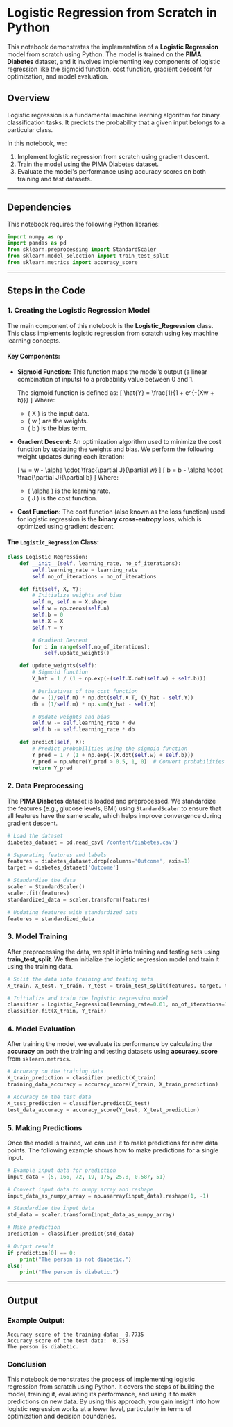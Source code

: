 # Logistic Regression from Scratch in Python

This notebook demonstrates the implementation of a **Logistic Regression** model from scratch using Python. The model is trained on the **PIMA Diabetes** dataset, and it involves implementing key components of logistic regression like the sigmoid function, cost function, gradient descent for optimization, and model evaluation.

## Overview

Logistic regression is a fundamental machine learning algorithm for binary classification tasks. It predicts the probability that a given input belongs to a particular class.

In this notebook, we:
1. Implement logistic regression from scratch using gradient descent.
2. Train the model using the PIMA Diabetes dataset.
3. Evaluate the model's performance using accuracy scores on both training and test datasets.

---

## Dependencies

This notebook requires the following Python libraries:

```python
import numpy as np
import pandas as pd
from sklearn.preprocessing import StandardScaler
from sklearn.model_selection import train_test_split
from sklearn.metrics import accuracy_score
```

---

## Steps in the Code

### 1. **Creating the Logistic Regression Model**

The main component of this notebook is the **Logistic_Regression** class. This class implements logistic regression from scratch using key machine learning concepts.

#### Key Components:
- **Sigmoid Function:** This function maps the model’s output (a linear combination of inputs) to a probability value between 0 and 1.

  The sigmoid function is defined as:
  \[
  \hat{Y} = \frac{1}{1 + e^{-(Xw + b)}}
  \]
  Where:
  - \( X \) is the input data.
  - \( w \) are the weights.
  - \( b \) is the bias term.
  
- **Gradient Descent:** An optimization algorithm used to minimize the cost function by updating the weights and bias. We perform the following weight updates during each iteration:

  \[
  w = w - \alpha \cdot \frac{\partial J}{\partial w}
  \]
  \[
  b = b - \alpha \cdot \frac{\partial J}{\partial b}
  \]
  Where:
  - \( \alpha \) is the learning rate.
  - \( J \) is the cost function.
  
- **Cost Function:** The cost function (also known as the loss function) used for logistic regression is the **binary cross-entropy** loss, which is optimized using gradient descent.

#### The `Logistic_Regression` Class:

```python
class Logistic_Regression:
    def __init__(self, learning_rate, no_of_iterations):
        self.learning_rate = learning_rate
        self.no_of_iterations = no_of_iterations

    def fit(self, X, Y):
        # Initialize weights and bias
        self.m, self.n = X.shape
        self.w = np.zeros(self.n)
        self.b = 0
        self.X = X
        self.Y = Y

        # Gradient Descent
        for i in range(self.no_of_iterations):
            self.update_weights()

    def update_weights(self):
        # Sigmoid function
        Y_hat = 1 / (1 + np.exp(-(self.X.dot(self.w) + self.b)))

        # Derivatives of the cost function
        dw = (1/self.m) * np.dot(self.X.T, (Y_hat - self.Y))
        db = (1/self.m) * np.sum(Y_hat - self.Y)

        # Update weights and bias
        self.w -= self.learning_rate * dw
        self.b -= self.learning_rate * db

    def predict(self, X):
        # Predict probabilities using the sigmoid function
        Y_pred = 1 / (1 + np.exp(-(X.dot(self.w) + self.b)))
        Y_pred = np.where(Y_pred > 0.5, 1, 0)  # Convert probabilities to binary outcomes
        return Y_pred
```

### 2. **Data Preprocessing**

The **PIMA Diabetes** dataset is loaded and preprocessed. We standardize the features (e.g., glucose levels, BMI) using `StandardScaler` to ensure that all features have the same scale, which helps improve convergence during gradient descent.

```python
# Load the dataset
diabetes_dataset = pd.read_csv('/content/diabetes.csv')

# Separating features and labels
features = diabetes_dataset.drop(columns='Outcome', axis=1)
target = diabetes_dataset['Outcome']

# Standardize the data
scaler = StandardScaler()
scaler.fit(features)
standardized_data = scaler.transform(features)

# Updating features with standardized data
features = standardized_data
```

### 3. **Model Training**

After preprocessing the data, we split it into training and testing sets using **train_test_split**. We then initialize the logistic regression model and train it using the training data.

```python
# Split the data into training and testing sets
X_train, X_test, Y_train, Y_test = train_test_split(features, target, test_size=0.2, random_state=2)

# Initialize and train the logistic regression model
classifier = Logistic_Regression(learning_rate=0.01, no_of_iterations=1000)
classifier.fit(X_train, Y_train)
```

### 4. **Model Evaluation**

After training the model, we evaluate its performance by calculating the **accuracy** on both the training and testing datasets using **accuracy_score** from `sklearn.metrics`.

```python
# Accuracy on the training data
X_train_prediction = classifier.predict(X_train)
training_data_accuracy = accuracy_score(Y_train, X_train_prediction)

# Accuracy on the test data
X_test_prediction = classifier.predict(X_test)
test_data_accuracy = accuracy_score(Y_test, X_test_prediction)
```

### 5. **Making Predictions**

Once the model is trained, we can use it to make predictions for new data points. The following example shows how to make predictions for a single input.

```python
# Example input data for prediction
input_data = (5, 166, 72, 19, 175, 25.8, 0.587, 51)

# Convert input data to numpy array and reshape
input_data_as_numpy_array = np.asarray(input_data).reshape(1, -1)

# Standardize the input data
std_data = scaler.transform(input_data_as_numpy_array)

# Make prediction
prediction = classifier.predict(std_data)

# Output result
if prediction[0] == 0:
    print("The person is not diabetic.")
else:
    print("The person is diabetic.")
```

---

## Output

### Example Output:

```plaintext
Accuracy score of the training data:  0.7735
Accuracy score of the test data:  0.758
The person is diabetic.
```

### Conclusion

This notebook demonstrates the process of implementing logistic regression from scratch using Python. It covers the steps of building the model, training it, evaluating its performance, and using it to make predictions on new data. By using this approach, you gain insight into how logistic regression works at a lower level, particularly in terms of optimization and decision boundaries.

